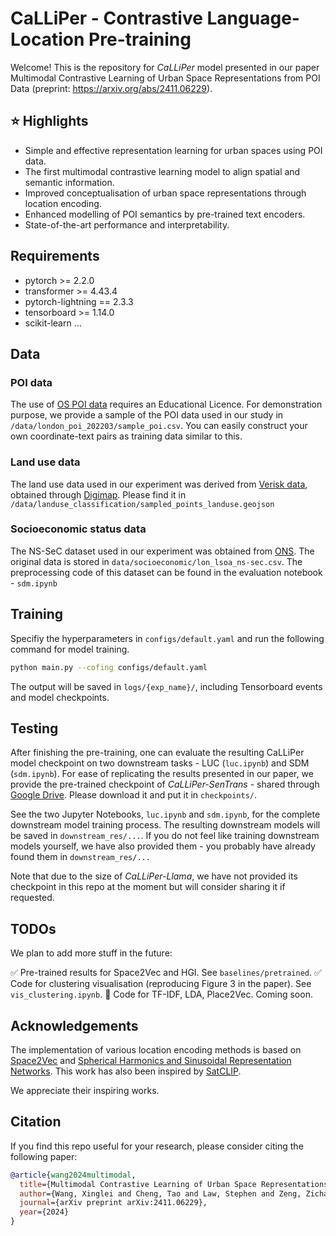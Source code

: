 # CaLLiPer - Contrastive Language-Location Pre-training
Welcome! This is the repository for *CaLLiPer* model presented in our paper Multimodal Contrastive Learning of Urban Space Representations from POI Data (preprint: https://arxiv.org/abs/2411.06229). 

## :star: Highlights

- Simple and effective representation learning for urban spaces using POI data.
- The first multimodal contrastive learning model to align spatial and semantic information.
- Improved conceptualisation of urban space representations through location encoding.
- Enhanced modelling of POI semantics by pre-trained text encoders.
- State-of-the-art performance and interpretability.


## Requirements
- pytorch >= 2.2.0
- transformer >= 4.43.4
- pytorch-lightning == 2.3.3
- tensorboard >= 1.14.0
- scikit-learn 
...

## Data

### POI data
The use of [OS POI data](https://www.ordnancesurvey.co.uk/products/points-of-interest) requires an Educational Licence. For demonstration purpose, we provide a sample of the POI data used in our study in `/data/london_poi_202203/sample_poi.csv`. You can easily construct your own coordinate-text pairs as training data similar to this.

### Land use data
The land use data used in our experiment was derived from [Verisk data](https://www.verisk.com/en-gb/solutions/land-buildings-data/), obtained through [Digimap](https://digimap.edina.ac.uk/roam/map/verisk). Please find it in `/data/landuse_classification/sampled_points_landuse.geojson`

### Socioeconomic status data
The NS-SeC dataset used in our experiment was obtained from [ONS](https://www.ons.gov.uk/). The original data is stored in `data/socioeconomic/lon_lsoa_ns-sec.csv`. The preprocessing code of this dataset can be found in the evaluation notebook - `sdm.ipynb`


## Training
Specifiy the hyperparameters in `configs/default.yaml` and run the following command for model training.

```bash
python main.py --cofing configs/default.yaml
```
The output will be saved in `logs/{exp_name}/`, including Tensorboard events and model checkpoints. 

## Testing
After finishing the pre-training, one can evaluate the resulting CaLLiPer model checkpoint on two downstream tasks - LUC (`luc.ipynb`) and SDM (`sdm.ipynb`). For ease of replicating the results presented in our paper, we provide the pre-trained checkpoint of *CaLLiPer-SenTrans* - shared through [Google Drive](https://drive.google.com/drive/folders/1MIou67A5rSIHaGVB5DN2Sce3iHO7t_2W?usp=drive_link). Please download it and put it in `checkpoints/`.

See the two Jupyter Notebooks, `luc.ipynb` and `sdm.ipynb`, for the complete downstream model training process. The resulting downstream models will be saved in `downstream_res/...`. If you do not feel like training downstream models yourself, we have also provided them - you probably have already found them in `downstream_res/...`



Note that due to the size of *CaLLiPer-Llama*, we have not provided its checkpoint in this repo at the moment but will consider sharing it if requested.

## TODOs
We plan to add more stuff in the future:

:white_check_mark: Pre-trained results for Space2Vec and HGI. See `baselines/pretrained`.
:white_check_mark: Code for clustering visualisation (reproducing Figure 3 in the paper). See `vis_clustering.ipynb`.
:black_square_button: Code for TF-IDF, LDA, Place2Vec. Coming soon.

## Acknowledgements

The implementation of various location encoding methods is based on [Space2Vec](https://github.com/gengchenmai/space2vec) and [Spherical Harmonics and Sinusoidal Representation Networks](https://github.com/MarcCoru/locationencoder). This work has also been inspired by [SatCLIP](https://github.com/microsoft/satclip).

We appreciate their inspiring works.

## Citation
If you find this repo useful for your research, please consider citing the following paper:
```bibtex
@article{wang2024multimodal,
  title={Multimodal Contrastive Learning of Urban Space Representations from POI Data},
  author={Wang, Xinglei and Cheng, Tao and Law, Stephen and Zeng, Zichao and Yin, Lu and Liu, Junyuan},
  journal={arXiv preprint arXiv:2411.06229},
  year={2024}
}
```

